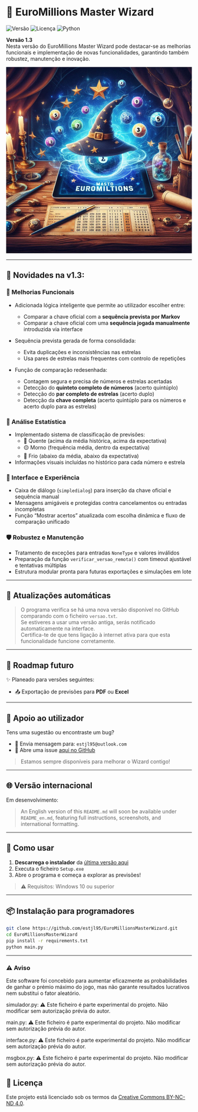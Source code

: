 # 🎲 EuroMillions Master Wizard

![Versão](https://img.shields.io/github/v/release/estjl95/EuroMillionsMasterWizard)
![Licença](https://img.shields.io/badge/licença-CC--BY--NC--ND%204.0-lightgrey)
![Python](https://img.shields.io/badge/python-3.11+-yellow)

**Versão 1.3**  
Nesta versão do EuroMillions Master Wizard pode destacar-se as melhorias funcionais e implementação de novas funcionalidades, garantindo também robustez, manutenção e inovação.

![splash](splash.png)

---

## 🚀 Novidades na v1.3:

### 🔧 Melhorias Funcionais
- Adicionada lógica inteligente que permite ao utilizador escolher entre:
  - Comparar a chave oficial com a **sequência prevista por Markov**
  - Comparar a chave oficial com uma **sequência jogada manualmente** introduzida via interface

- Sequência prevista gerada de forma consolidada:
  - Evita duplicações e inconsistências nas estrelas
  - Usa pares de estrelas mais frequentes com controlo de repetições

- Função de comparação redesenhada:
  - Contagem segura e precisa de números e estrelas acertadas
  - Detecção do **quinteto completo de números** (acerto quintúplo)
  - Detecção do **par completo de estrelas** (acerto duplo)
  - Detecção da **chave completa** (acerto quintúplo para os números e acerto duplo para as estrelas)

### 🧠 Análise Estatística
- Implementado sistema de classificação de previsões:
  - 🔴 Quente (acima da média histórica, acima da expectativa)
  - 🟡 Morno (frequência média, dentro da expectativa)
  - 🔵 Frio (abaixo da média, abaixo da expectativa)
- Informações visuais incluídas no histórico para cada número e estrela

### 🎯 Interface e Experiência
- Caixa de diálogo (`simpledialog`) para inserção da chave oficial e sequência manual
- Mensagens amigáveis e protegidas contra cancelamentos ou entradas incompletas
- Função “Mostrar acertos” atualizada com escolha dinâmica e fluxo de comparação unificado

### 🛡️ Robustez e Manutenção
- Tratamento de exceções para entradas `NoneType` e valores inválidos
- Preparação da função `verificar_versao_remota()` com timeout ajustável e tentativas múltiplas
- Estrutura modular pronta para futuras exportações e simulações em lote

---

## 🔄 Atualizações automáticas

> O programa verifica se há uma nova versão disponível no GitHub comparando com o ficheiro `versao.txt`.  
> Se estiveres a usar uma versão antiga, serás notificado automaticamente na interface.  
> Certifica-te de que tens ligação à internet ativa para que esta funcionalidade funcione corretamente.

---

## 📍 Roadmap futuro

✨ Planeado para versões seguintes:

- 📤 Exportação de previsões para **PDF** ou **Excel**

---

## 💬 Apoio ao utilizador

Tens uma sugestão ou encontraste um bug?

- 📩 Envia mensagem para: `estjl95@outlook.com`
- 🐞 Abre uma issue [aqui no GitHub](https://github.com/estjl95/EuroMillionsMasterWizard/issues)

> Estamos sempre disponíveis para melhorar o Wizard contigo!

---

## 🌐 Versão internacional

Em desenvolvimento:

> An English version of this `README.md` will soon be available under `README_en.md`, featuring full instructions, screenshots, and international formatting.

---

## 🚀 Como usar

1. **Descarrega o instalador** da [última versão aqui](https://github.com/estjl95/EuroMillionsMasterWizard/releases)
2. Executa o ficheiro `Setup.exe`
3. Abre o programa e começa a explorar as previsões!

> ⚠️ Requisitos: Windows 10 ou superior

---

## 📦 Instalação para programadores

```bash
git clone https://github.com/estjl95/EuroMillionsMasterWizard.git
cd EuroMillionsMasterWizard
pip install -r requirements.txt
python main.py
```
---

### ⚠️ Aviso

Este software foi concebido para aumentar eficazmente as probabilidades de ganhar o prémio máximo do jogo, mas não garante resultados lucrativos nem substitui o fator aleatório.

simulador.py:
⚠️ Este ficheiro é parte experimental do projeto.
Não modificar sem autorização prévia do autor.

main.py:
⚠️ Este ficheiro é parte experimental do projeto.
Não modificar sem autorização prévia do autor.

interface.py:
⚠️ Este ficheiro é parte experimental do projeto.
Não modificar sem autorização prévia do autor.

msgbox.py:
⚠️ Este ficheiro é parte experimental do projeto.
Não modificar sem autorização prévia do autor.

## 📜 Licença

Este projeto está licenciado sob os termos da [Creative Commons BY-NC-ND 4.0](https://creativecommons.org/licenses/by-nc-nd/4.0/).
